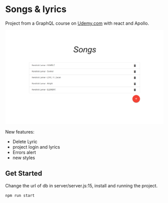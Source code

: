 # Songs & lyrics
Project from a GraphQL course on [Udemy.com](https://www.udemy.com/graphql-with-react-course) with react and Apollo.

<center>
  <img src="preview.png">
</center>

New features:
- Delete Lyric
- project login and lyrics
- Errors alert
- new styles

## Get Started
Change the url of db in server/server.js:15, install and running the project.

```
npm run start
```
